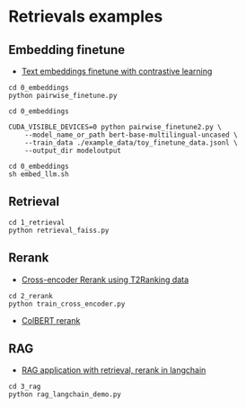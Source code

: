 # Retrievals examples


## Embedding finetune
- [Text embeddings finetune with contrastive learning](./0_embeddings/pairwise_finetune2.py)

```shell
cd 0_embeddings
python pairwise_finetune.py
```

```shell
cd 0_embeddings

CUDA_VISIBLE_DEVICES=0 python pairwise_finetune2.py \
    --model_name_or_path bert-base-multilingual-uncased \
    --train_data ./example_data/toy_finetune_data.jsonl \
    --output_dir modeloutput
```

```shell
cd 0_embeddings
sh embed_llm.sh
```

## Retrieval

```shell
cd 1_retrieval
python retrieval_faiss.py
```

## Rerank
- [Cross-encoder Rerank using T2Ranking data](2_rerank/train_cross_encoder.py)

```shell
cd 2_rerank
python train_cross_encoder.py
```

- [ColBERT rerank](2_rerank/train_colbert.py)


## RAG
- [RAG application with retrieval, rerank in langchain](./3_rag/rag_langchain_demo.py)


```shell
cd 3_rag
python rag_langchain_demo.py
```
